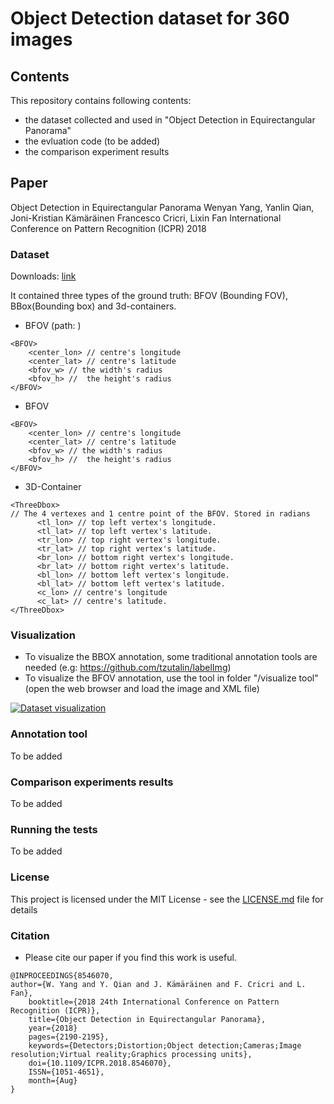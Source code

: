 # Object Detection dataset for 360 images

## Contents

This repository contains following contents:
* the dataset collected and used in "Object Detection in Equirectangular Panorama"
* the evluation code (to be added)
* the comparison experiment results

## Paper
Object Detection in Equirectangular Panorama
Wenyan Yang, Yanlin Qian, Joni-Kristian Kämäräinen Francesco Cricri, Lixin Fan
International Conference on Pattern Recognition (ICPR) 2018

### Dataset

Downloads: [link](https://www.dropbox.com/s/skxqj94rno9ihjq/360-Dataset.zip?dl=0)

It contained three types of the ground truth: BFOV (Bounding FOV), BBox(Bounding box) and 3d-containers. 

* BFOV (path: )
```
<BFOV> 
	<center_lon> // centre's longitude
	<center_lat> // centre's latitude
	<bfov_w> // the width's radius
	<bfov_h> //  the height's radius
</BFOV> 
```

* BFOV 
```
<BFOV> 
	<center_lon> // centre's longitude
	<center_lat> // centre's latitude
	<bfov_w> // the width's radius
	<bfov_h> //  the height's radius
</BFOV> 
```

* 3D-Container 
```
<ThreeDbox> 
// The 4 vertexes and 1 centre point of the BFOV. Stored in radians
      <tl_lon> // top left vertex's longitude.
      <tl_lat> // top left vertex's latitude.
      <tr_lon> // top right vertex's longitude.
      <tr_lat> // top right vertex's latitude.
      <br_lon> // bottom right vertex's longitude.
      <br_lat> // bottom right vertex's latitude.
      <bl_lon> // bottom left vertex's longitude.
      <bl_lat> // bottom left vertex's latitude.
      <c_lon> // centre's longitude
      <c_lat> // centre's latitude.
</ThreeDbox>
```

### Visualization
* To visualize the BBOX annotation, some traditional annotation tools are needed (e.g: https://github.com/tzutalin/labelImg)
* To visualize the BFOV annotation, use the tool in folder "/visualize tool" (open the web browser and load the image and XML file)

[![Dataset visualization](https://www.youtube.com/watch?v=FTnfsmgwdQA/0.jpg)](https://www.youtube.com/watch?v=FTnfsmgwdQA)

### Annotation tool

To be added

### Comparison experiments results

To be added

### Running the tests

To be added

### License

This project is licensed under the MIT License - see the [LICENSE.md](LICENSE.md) file for details

### Citation
* Please cite our paper if you find this work is useful.
```
@INPROCEEDINGS{8546070, 
author={W. Yang and Y. Qian and J. Kämäräinen and F. Cricri and L. Fan}, 
	booktitle={2018 24th International Conference on Pattern Recognition (ICPR)}, 
	title={Object Detection in Equirectangular Panorama}, 
	year={2018}
	pages={2190-2195}, 
	keywords={Detectors;Distortion;Object detection;Cameras;Image resolution;Virtual reality;Graphics processing units}, 
	doi={10.1109/ICPR.2018.8546070}, 
	ISSN={1051-4651}, 
	month={Aug}
}

